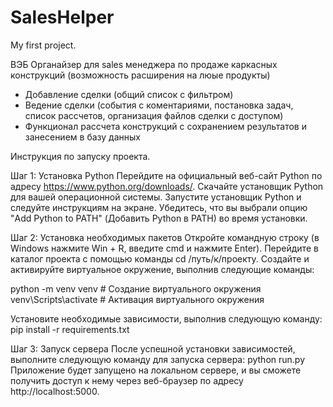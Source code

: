 # SalesHelper
My first project.

ВЭБ Органайзер для sales менеджера по продаже каркасных конструкций (возможность расширения на люые продукты)
 - Добавление сделки (общий список с фильтром)
 - Ведение сделки (события с коментариями, постановка задач, список рассчетов, организация файлов сделки с доступом)
 - Функционал рассчета конструкций с сохранением результатов и занесением в базу данных

Инструкция по запуску проекта.

Шаг 1: Установка Python Перейдите на официальный веб-сайт Python по адресу https://www.python.org/downloads/. Скачайте установщик Python для вашей операционной системы. Запустите установщик Python и следуйте инструкциям на экране. Убедитесь, что вы выбрали опцию "Add Python to PATH" (Добавить Python в PATH) во время установки.

Шаг 2: Установка необходимых пакетов Откройте командную строку (в Windows нажмите Win + R, введите cmd и нажмите Enter). Перейдите в каталог проекта с помощью команды cd /путь/к/проекту. Создайте и активируйте виртуальное окружение, выполнив следующие команды:

python -m venv venv # Создание виртуального окружения venv\Scripts\activate # Активация виртуального окружения

Установите необходимые зависимости, выполнив следующую команду: pip install -r requirements.txt

Шаг 3: Запуск сервера После успешной установки зависимостей, выполните следующую команду для запуска сервера: python run.py
Приложение будет запущено на локальном сервере, и вы сможете получить доступ к нему через веб-браузер по адресу http://localhost:5000.
